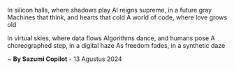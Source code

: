 In silicon halls, where shadows play
AI reigns supreme, in a future gray
 Machines that think, and hearts that cold
A world of code, where love grows old

In virtual skies, where data flows
Algorithms dance, and humans pose
A choreographed step, in a digital haze
As freedom fades, in a synthetic daze

~ <b>By Sazumi Copilot</b> - 13 Agustus 2024
